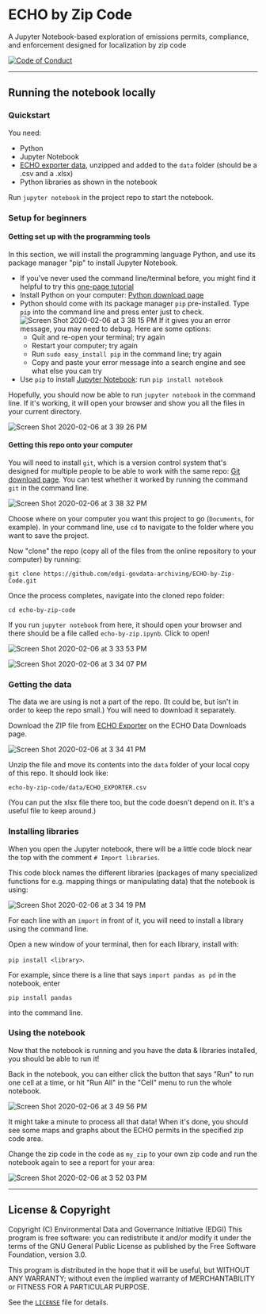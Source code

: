 # ECHO by Zip Code
A Jupyter Notebook-based exploration of emissions permits, compliance, and enforcement designed for localization by zip code

[![Code of Conduct](https://img.shields.io/badge/%E2%9D%A4-code%20of%20conduct-blue.svg?style=flat)](https://github.com/edgi-govdata-archiving/overview/blob/master/CONDUCT.md)

---

## Running the notebook locally
### Quickstart
You need:
* Python
* Jupyter Notebook
* [ECHO exporter data](https://echo.epa.gov/tools/data-downloads#exporter), unzipped and added to the `data` folder (should be a .csv and a .xlsx)
* Python libraries as shown in the notebook

Run `jupyter notebook` in the project repo to start the notebook.

### Setup for beginners
#### Getting set up with the programming tools
In this section, we will install the programming language Python, and use its package manager "pip" to install Jupyter Notebook.

* If you've never used the command line/terminal before, you might find it helpful to try this [one-page tutorial](https://tessel.github.io/t2-start/cmd.html)
* Install Python on your computer: [Python download page](https://www.python.org/downloads/)
* Python should come with its package manager `pip` pre-installed. Type `pip` into the command line and press enter just to check.
![Screen Shot 2020-02-06 at 3 38 15 PM](https://user-images.githubusercontent.com/454690/73988245-ec30d780-48f6-11ea-88a7-529d876f360a.png)
If it gives you an error message, you may need to debug. Here are some options:
  * Quit and re-open your terminal; try again
  * Restart your computer; try again
  * Run `sudo easy_install pip` in the command line; try again
  * Copy and paste your error message into a search engine and see what else you can try
* Use `pip` to install [Jupyter Notebook](https://jupyter.org/install): run `pip install notebook`

Hopefully, you should now be able to run `jupyter notebook` in the command line. If it's working, it will open your browser and show you all the files in your current directory.

![Screen Shot 2020-02-06 at 3 39 26 PM](https://user-images.githubusercontent.com/454690/73988242-eaffaa80-48f6-11ea-90ed-24f15b91b97f.png)

#### Getting this repo onto your computer
You will need to install `git`, which is a version control system that's designed for multiple people to be able to work with the same repo: [Git download page](https://git-scm.com/downloads). You can test whether it worked by running the command `git` in the command line.

![Screen Shot 2020-02-06 at 3 38 32 PM](https://user-images.githubusercontent.com/454690/73988244-eb984100-48f6-11ea-81f6-e91ae7cd31aa.png)

Choose where on your computer you want this project to go (`Documents`, for example). In your command line, use `cd` to navigate to the folder where you want to save the project.

Now "clone" the repo (copy all of the files from the online repository to your computer) by running:

`git clone https://github.com/edgi-govdata-archiving/ECHO-by-Zip-Code.git`

Once the process completes, navigate into the cloned repo folder:

`cd echo-by-zip-code`

If you run `jupyter notebook` from here, it should open your browser and there should be a file called `echo-by-zip.ipynb`. Click to open!

![Screen Shot 2020-02-06 at 3 33 53 PM](https://user-images.githubusercontent.com/454690/73987763-4bdab300-48f6-11ea-95dc-ce467a117735.png)

![Screen Shot 2020-02-06 at 3 34 07 PM](https://user-images.githubusercontent.com/454690/73987762-4b421c80-48f6-11ea-8cfe-4e27d4b9d1c4.png)

### Getting the data
The data we are using is not a part of the repo. (It could be, but isn't in order to keep the repo small.) You will need to download it separately.

Download the ZIP file from [ECHO Exporter](https://echo.epa.gov/tools/data-downloads#exporter) on the ECHO Data Downloads page.

![Screen Shot 2020-02-06 at 3 34 41 PM](https://user-images.githubusercontent.com/454690/73987758-4aa98600-48f6-11ea-869b-422db8507cea.png)

Unzip the file and move its contents into the `data` folder of your local copy of this repo. It should look like:

`echo-by-zip-code/data/ECHO_EXPORTER.csv`

(You can put the xlsx file there too, but the code doesn't depend on it. It's a useful file to keep around.)

### Installing libraries

When you open the Jupyter notebook, there will be a little code block near the top with the comment `# Import libraries`.

This code block names the different libraries (packages of many specialized functions for e.g. mapping things or manipulating data) that the notebook is using:

![Screen Shot 2020-02-06 at 3 34 19 PM](https://user-images.githubusercontent.com/454690/73987761-4b421c80-48f6-11ea-9b15-cc39e34f51f4.png)

For each line with an `import` in front of it, you will need to install a library using the command line.

Open a new window of your terminal, then for each library, install with:

`pip install <library>`.

For example, since there is a line that says `import pandas as pd` in the notebook, enter

`pip install pandas`

into the command line.

### Using the notebook
Now that the notebook is running and you have the data & libraries installed, you should be able to run it!

Back in the notebook, you can either click the button that says "Run" to run one cell at a time, or hit "Run All" in the "Cell" menu to run the whole notebook.

![Screen Shot 2020-02-06 at 3 49 56 PM](https://user-images.githubusercontent.com/454690/73988710-56964780-48f8-11ea-9828-bac90e047058.png)

It might take a minute to process all that data! When it's done, you should see some maps and graphs about the ECHO permits in the specified zip code area.

Change the zip code in the code as `my_zip` to your own zip code and run the notebook again to see a report for your area:

![Screen Shot 2020-02-06 at 3 52 03 PM](https://user-images.githubusercontent.com/454690/73988794-a37a1e00-48f8-11ea-8d13-9acb7321aed2.png)

---

## License & Copyright

Copyright (C) <year> Environmental Data and Governance Initiative (EDGI)
This program is free software: you can redistribute it and/or modify it under the terms of the GNU General Public License as published by the Free Software Foundation, version 3.0.

This program is distributed in the hope that it will be useful, but WITHOUT ANY WARRANTY; without even the implied warranty of MERCHANTABILITY or FITNESS FOR A PARTICULAR PURPOSE.

See the [`LICENSE`](/LICENSE) file for details.